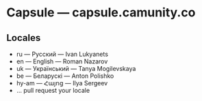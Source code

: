 # Capsule — capsule.camunity.co

## Locales

* ru — Русский — Ivan Lukyanets
* en — English — Roman Nazarov
* uk — Український — Tanya Mogilevskaya
* be — Беларускі — Anton Polishko
* hy-am — Հայոց — Ilya Sergeev
* ... pull request your locale
